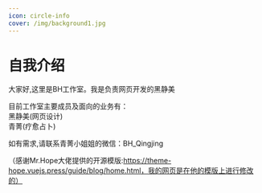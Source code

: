 ```yaml
---
icon: circle-info
cover: /img/background1.jpg
---
```


# 自我介绍

大家好,这里是BH工作室。我是负责网页开发的黑静美<br>

目前工作室主要成员及面向的业务有：<br>
黑静美(网页设计)<br>
青菁(疗愈占卜)<br>

如有需求,请联系青菁小姐姐的微信：BH_Qingjing

（感谢Mr.Hope大佬提供的开源模版:https://theme-hope.vuejs.press/guide/blog/home.html，我的网页是在他的模版上进行修改的）
